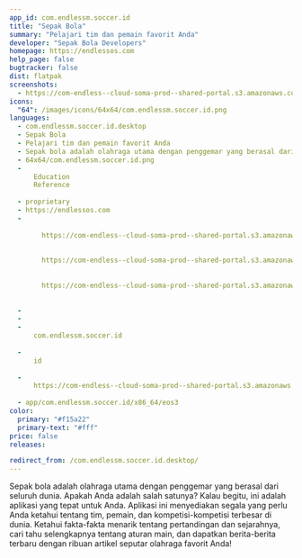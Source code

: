 ```yaml
---
app_id: com.endlessm.soccer.id
title: "Sepak Bola"
summary: "Pelajari tim dan pemain favorit Anda"
developer: "Sepak Bola Developers"
homepage: https://endlessos.com
help_page: false
bugtracker: false
dist: flatpak
screenshots:
  - https://com-endless--cloud-soma-prod--shared-portal.s3.amazonaws.com/apps.294.screenshots.6d2ea2c4-4382-415f-ba41-92347b6b6fde_201810232113033030.png
icons:
  "64": /images/icons/64x64/com.endlessm.soccer.id.png
languages:
  - com.endlessm.soccer.id.desktop
  - Sepak Bola
  - Pelajari tim dan pemain favorit Anda
  - Sepak bola adalah olahraga utama dengan penggemar yang berasal dari seluruh dunia. Apakah Anda adalah salah satunya? Kalau begitu, ini adalah aplikasi yang tepat untuk Anda. Aplikasi ini menyediakan segala yang perlu Anda ketahui tentang tim, pemain, dan kompetisi-kompetisi terbesar di dunia. Ketahui fakta-fakta menarik tentang pertandingan dan sejarahnya, cari tahu selengkapnya tentang aturan main, dan dapatkan berita-berita terbaru dengan ribuan artikel seputar olahraga favorit Anda!
  - 64x64/com.endlessm.soccer.id.png
  - 
      Education
      Reference
    
  - proprietary
  - https://endlessos.com
  - 
      
        https://com-endless--cloud-soma-prod--shared-portal.s3.amazonaws.com/apps.294.screenshots.6d2ea2c4-4382-415f-ba41-92347b6b6fde_201810232113033030.png
      
      
        https://com-endless--cloud-soma-prod--shared-portal.s3.amazonaws.com/apps.294.screenshots.c1beb636-25f7-40f6-b967-d9e8d80f4aaf_201810232113033030.png
      
      
        https://com-endless--cloud-soma-prod--shared-portal.s3.amazonaws.com/apps.294.screenshots.cb312bba-ce00-4061-8bf8-f19106c2c239_201810232113033030.png
      
    
  - 
  - 
  - 
      com.endlessm.soccer.id
    
  - 
      id
    
  - 
      https://com-endless--cloud-soma-prod--shared-portal.s3.amazonaws.com/app.1395.appCenterThumbnail.f5ac98ba-28e2-4da3-a69f-4de4ac2ccc96_201810232113612222.jpg
    
  - app/com.endlessm.soccer.id/x86_64/eos3
color:
  primary: "#f15a22"
  primary-text: "#fff"
price: false
releases:

redirect_from: /com.endlessm.soccer.id.desktop/
---
```


<p>Sepak bola adalah olahraga utama dengan penggemar yang berasal dari seluruh dunia. Apakah Anda adalah salah satunya? Kalau begitu, ini adalah aplikasi yang tepat untuk Anda. Aplikasi ini menyediakan segala yang perlu Anda ketahui tentang tim, pemain, dan kompetisi-kompetisi terbesar di dunia. Ketahui fakta-fakta menarik tentang pertandingan dan sejarahnya, cari tahu selengkapnya tentang aturan main, dan dapatkan berita-berita terbaru dengan ribuan artikel seputar olahraga favorit Anda!</p>